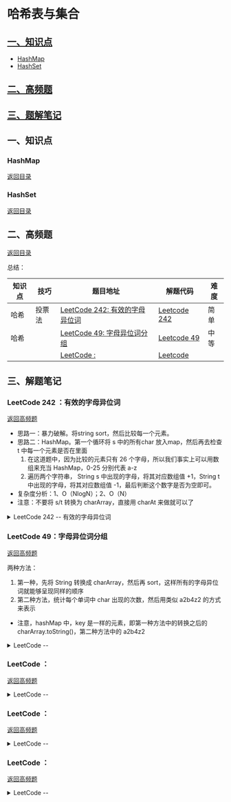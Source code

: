 # 哈希表与集合

<span id ="0"></span>


## [一、知识点](#1)
 - [HashMap](#1.1)
 - [HashSet](#1.2)

## [二、高频题](#2)

## [三、题解笔记](#2)



<h2 id = "1">一、知识点</h2>

<h3 id = "1.1">HashMap</h3>

[返回目录](#0)


<h3 id = "1.2">HashSet</h3>

[返回目录](#0)



<h2 id = "2">二、高频题</h2>

[返回目录](#0)

<span id ="100"></span>



总结：

 知识点 | 技巧 | 题目地址 | 解题代码 | 难度 |
| --- | --- | --- | --- | --- |
| 哈希 | 投票法 | [LeetCode 242: 有效的字母异位词](https://leetcode-cn.com/problems/valid-anagram/) | [Leetcode 242](#3.1) | 简单 |
| 哈希 |  | [LeetCode 49: 字母异位词分组](https://leetcode-cn.com/problems/group-anagrams/) | [Leetcode 49](#3.2) | 中等 |
|  |  | [LeetCode : ]() | [Leetcode ](#3.) |  |




<h2 id = "3">三、解题笔记</h2>


<h3 id = "3.1">LeetCode 242 ：有效的字母异位词</h3>

[返回高频题](#100)

- 思路一：暴力破解。将string sort，然后比较每一个元素。
- 思路二：HashMap。第一个循环将 s 中的所有char 放入map，然后再去检查 t 中每一个元素是否在里面
  1. 在这道题中，因为比较的元素只有 26 个字母，所以我们事实上可以用数组来充当 HashMap，0-25 分别代表 a-z
  2. 遍历两个字符串， String s 中出现的字母，将其对应数组值 +1，String t 中出现的字母，将其对应数组值 -1，最后判断这个数字是否为空即可。
- 复杂度分析：1、O（NlogN）；2、O（N）
- 注意：不要将 s/t 转换为 charArray，直接用 charAt 来做就可以了

<details>
<summary>LeetCode 242 -- 有效的字母异位词</summary>

```java
    public boolean isAnagram(String s, String t) {
        if (s.length() != t.length()) return false;
        int[] ans = new int[26];
        for (int i = 0; i < s.length(); i++) {
            ans[s.charAt(i) - 'a'] += 1;
            ans[t.charAt(i) - 'a'] -= 1;
        }
        for (int a : ans) {
            if (a != 0) return false;
        }
        return true;
    }
```
</details>


<h3 id = "3.2">LeetCode  49：字母异位词分组 </h3>

[返回高频题](#100)

两种方法：
1. 第一种，先将 String 转换成 charArray，然后再 sort，这样所有的字母异位词就能够呈现同样的顺序
2. 第二种方法，统计每个单词中 char 出现的次数，然后用类似 a2b4z2 的方式来表示
- 注意，hashMap 中，key 是一样的元素，即第一种方法中的转换之后的charArray.toString()，第二种方法中的 a2b4z2

<details>
<summary>LeetCode  -- </summary>

```java
    public List<List<String>> groupAnagrams(String[] strs) {
        HashMap<String, List<String>> ans = new HashMap<>();
        if (strs == null || strs.length == 0) return null;
        for (String str : strs) {
            int[] freq = new int[26];
            for (char c : str.toCharArray()) {
                freq[c - 'a'] += 1;
            }
            StringBuffer sb = new StringBuffer();
            for (int i = 0; i < freq.length; i++) {
                if (freq[i] != 0) {
                    sb.append((char) ('a' + i)).append(freq[i]);
                }
            }
            String key = sb.toString();
            List<String> value = ans.getOrDefault(key, new ArrayList<String>());
            value.add(str);
            ans.put(key, value);
        }
        return new ArrayList<List<String>>(ans.values());
    }
```
</details>


<h3 id = "3.3">LeetCode  ： </h3>

[返回高频题](#100)


<details>
<summary>LeetCode -- </summary>

```java

```
</details>



<h3 id = "3.4">LeetCode  ： </h3>

[返回高频题](#100)


<details>
<summary>LeetCode -- </summary>

```java

```
</details>



<h3 id = "3.5">LeetCode  ： </h3>

[返回高频题](#100)


<details>
<summary>LeetCode -- </summary>

```java

```
</details>
